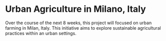 # Urban Agriculture in Milano, Italy

Over the course of the next 8 weeks, this project will focused on urban farming in Milan, Italy. 
This initiative aims to explore sustainable agricultural practices within an urban settings.
